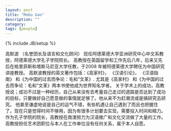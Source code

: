 ```yaml
---
layout: post
title: "Mobo Gao"
description: ""
category: 
tags: [people]
---
```

{% include JB/setup %}

高默波 （名誉团长及语言和文化顾问）
现任阿德莱德大学亚洲研究中心中文系教授，阿德莱德大学孔子学院院长。
高教授在英国留学和工作先后八年，后来又先后在格里菲斯和塔斯马尼亚大学任教，于2008 年被阿德莱德大学聘任为中国研究讲座教授。
高默波教授的英文著作包括：《高家村》， 《汉语引论》， 《汉语指南》 和《为中国的过去而争论：毛和“文革》. 尤其是《高家村》 和《为中国的过去而争论：毛和“文革》两本书使他成为世界知名学者。
关于学术上的成功，高教授说；成功不过是一种经历，自己从来没有去考量自己走过的道路是否达到了成功的目标，只要做好自己愿意做的事情就足够了。他从来不为赶潮流或是搞研究去研究。 他甚至谦虚地说是自己的运气不错，有些机遇让自己遇到了而且也把握住了。现在只是觉得时间不够用，因为有很多计划要去实现，需要投入时间和精力。
作为孔子学院的院长，高教授在南澳努力为汉语推广和文化交流做了大量的工作。
高教授担任艺术团职位与本人在工作单位没有任何关系，属于本人自愿。
